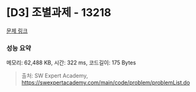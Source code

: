 # [D3] 조별과제 - 13218 

[문제 링크](https://swexpertacademy.com/main/code/problem/problemDetail.do?contestProbId=AXzjvCCq-PwDFASs) 

### 성능 요약

메모리: 62,488 KB, 시간: 322 ms, 코드길이: 175 Bytes



> 출처: SW Expert Academy, https://swexpertacademy.com/main/code/problem/problemList.do